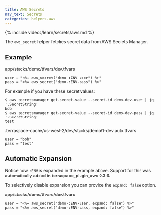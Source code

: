 ```yaml
---
title: AWS Secrets
nav_text: Secrets
categories: helpers-aws
---
```


{% include videos/learn/secrets/aws.md %}

The `aws_secret` helper fetches secret data from AWS Secrets Manager.

## Example

app/stacks/demo/tfvars/dev.tfvars

    user = "<%= aws_secret("demo-:ENV-user") %>"
    pass = "<%= aws_secret("demo-:ENV-pass") %>"

For example if you have these secret values:

    $ aws secretsmanager get-secret-value --secret-id demo-dev-user | jq '.SecretString'
    bob
    $ aws secretsmanager get-secret-value --secret-id demo-dev-pass | jq '.SecretString'
    test

.terraspace-cache/us-west-2/dev/stacks/demo/1-dev.auto.tfvars

    user = "bob"
    pass = "test"

## Automatic Expansion

Notice how `:ENV` is expanded in the example above. Support for this was automatically added in terraspace\_plugin_aws 0.3.6.

To selectively disable expansion you can provide the `expand: false` option.

app/stacks/demo/tfvars/dev.tfvars

    user = "<%= aws_secret("demo-:ENV-user, expand: false") %>"
    pass = "<%= aws_secret("demo-:ENV-pass, expand: false") %>"
